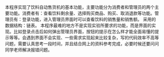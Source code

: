 本程序实现了饮料自动售货机的基本功能，主要功能分为消费者和管理员的两个主要功能。消费者有：查看饮料剩余量、选择购买商品、购买、取消退款等功能。管理员有：登录功能，进入管理员界面时可以查看饮料的销售量和销售额。
采用的数据结构：链表。
本程序最难的地方不是实现实验所要求的功能，而是界面的实现。比如登录点击后如何弹出管理员界面，按钮的提示在怎么样才能全面易懂的提示等等。会遇到界面不会实现、一些需求实现起来比较复杂，写的代码效率不高等问题，需要认真思考一段时间，并且结合网上的资料参考完成，必要时候还要问问同学老师解决报错问题。
